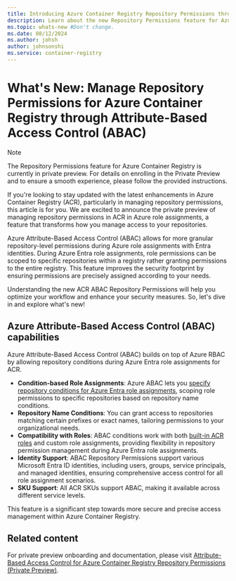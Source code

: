```yaml
---
title: Introducing Azure Container Registry Repository Permissions through Attribute-Based Access Control (Private Preview)
description: Learn about the new Repository Permissions feature for Azure Container Registry during the private preview. The feature ensures secure and efficient repository permissions management for Azure Container Registry.
ms.topic: whats-new #Don't change.
ms.date: 08/12/2024
ms.author: johsh
author: johnsonshi
ms.service: container-registry
---
```


# What's New: Manage Repository Permissions for Azure Container Registry through Attribute-Based Access Control (ABAC)

> [!NOTE]
> The Repository Permissions feature for Azure Container Registry is currently in private preview. For details on enrolling in the Private Preview and to ensure a smooth experience, please follow the provided instructions.

If you're looking to stay updated with the latest enhancements in Azure Container Registry (ACR), particularly in managing repository permissions, this article is for you. We are excited to announce the private preview of managing repository permissions in ACR in Azure role assignments, a feature that transforms how you manage access to your repositories.

Azure Attribute-Based Access Control (ABAC) allows for more granular repository-level permissions during Azure role assignments with Entra identities. During Azure Entra role assignments, role permissions can be scoped to specific repositories within a registry rather granting permissions to the entire registry. This feature improves the security footprint by ensuring permissions are precisely assigned according to your needs.

Understanding the new ACR ABAC Repository Permissions will help you optimize your workflow and enhance your security measures. So, let's dive in and explore what's new!

## Azure Attribute-Based Access Control (ABAC) capabilities

Azure Attribute-Based Access Control (ABAC) builds on top of Azure RBAC by allowing repository conditions during Azure Entra role assignments for ACR.

- **Condition-based Role Assignments**: Azure ABAC lets you [specify repository conditions for Azure Entra role assignments](https://learn.microsoft.com/en-us/azure/role-based-access-control/conditions-overview), scoping role permissions to specific repositories based on repository name conditions.
- **Repository Name Conditions**: You can grant access to repositories matching certain prefixes or exact names, tailoring permissions to your organizational needs.
- **Compatibility with Roles**: ABAC conditions work with both [built-in ACR roles](https://learn.microsoft.com/en-us/azure/container-registry/container-registry-roles) and custom role assignments, providing flexibility in repository permission management during Azure Entra role assignments.
- **Identity Support**: ABAC Repository Permissions support various Microsoft Entra ID identities, including users, groups, service principals, and managed identities, ensuring comprehensive access control for all role assignment scenarios.
- **SKU Support**: All ACR SKUs support ABAC, making it available across different service levels.

This feature is a significant step towards more secure and precise access management within Azure Container Registry.

## Related content

For private preview onboarding and documentation, please visit [Attribute-Based Access Control for Azure Container Registry Repository Permissions (Private Preview)](../preview/abac-repo-permissions/README.md).
